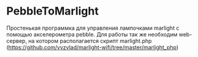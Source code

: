 PebbleToMarlight
================
Простенькая программка для управления лампочками marlight с помощью акселерометра pebble. Для работы так же необходим web-сервер, на котором располагается скрипт marlight.php (https://github.com/vvzvlad/marlight-wifi/tree/master/marlight_php) 
